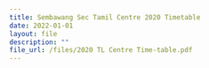 ```yaml
---
title: Sembawang Sec Tamil Centre 2020 Timetable
date: 2022-01-01
layout: file
description: ""
file_url: /files/2020 TL Centre Time-table.pdf
---
```


